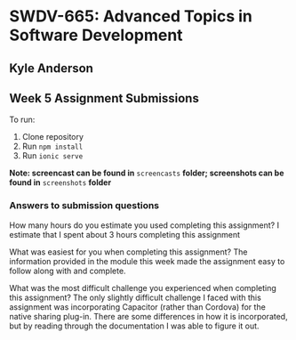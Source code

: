# SWDV-665: Advanced Topics in Software Development

## Kyle Anderson

## Week 5 Assignment Submissions

To run:
1. Clone repository
2. Run `npm install`
3. Run `ionic serve`

**Note: screencast can be found in** `screencasts` **folder; screenshots can be found in** `screenshots` **folder**

### Answers to submission questions

How many hours do you estimate you used completing this assignment?
I estimate that I spent about 3 hours completing this assignment

What was easiest for you when completing this assignment?
The information provided in the module this week made the assignment easy to follow along with and complete.

What was the most difficult challenge you experienced when completing this assignment?
The only slightly difficult challenge I faced with this assignment was incorporating Capacitor (rather than Cordova) for the native sharing plug-in. There are some differences in how it is incorporated, but by reading through the documentation I was able to figure it out.
